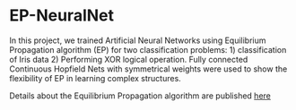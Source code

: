 # EP-NeuralNet

In this project, we trained Artificial Neural Networks using Equilibrium Propagation algorithm (EP) for two classification problems: 1) classification of Iris data 2) Performing XOR logical operation. 
Fully connected Continuous Hopfield Nets with symmetrical weights were used to show the flexibility of EP in learning complex structures.

Details about the Equilibrium Propagation algorithm are published [here](https://www.frontiersin.org/articles/10.3389/fncom.2017.00024/full)
